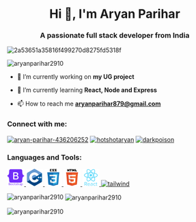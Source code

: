 <h1 align="center">Hi 👋, I'm Aryan Parihar</h1>
<h3 align="center">A passionate full stack developer from India</h3>

![2a53651a35816f499270d8275fd5318f](https://github.com/user-attachments/assets/ceb42a52-239a-4159-a7cf-f17632f9c883)


<p align="left"> <img src="https://komarev.com/ghpvc/?username=aryanparihar2910&label=Profile%20views&color=0e75b6&style=flat" alt="aryanparihar2910" /> </p>

- 🔭 I’m currently working on **my UG project**

- 🌱 I’m currently learning **React, Node and Express**

- 📫 How to reach me **aryanparihar879@gmail.com**

<h3 align="left">Connect with me:</h3>
<p align="left">
<a href="https://linkedin.com/in/aryan-parihar-436206252" target="blank"><img align="center" src="https://raw.githubusercontent.com/rahuldkjain/github-profile-readme-generator/master/src/images/icons/Social/linked-in-alt.svg" alt="aryan-parihar-436206252" height="30" width="40" /></a>
<a href="https://instagram.com/hotshotaryan" target="blank"><img align="center" src="https://raw.githubusercontent.com/rahuldkjain/github-profile-readme-generator/master/src/images/icons/Social/instagram.svg" alt="hotshotaryan" height="30" width="40" /></a>
<a href="https://www.codechef.com/users/darkpoison" target="blank"><img align="center" src="https://cdn.jsdelivr.net/npm/simple-icons@3.1.0/icons/codechef.svg" alt="darkpoison" height="30" width="40" /></a>
</p>

<h3 align="left">Languages and Tools:</h3>
<p align="left"> <a href="https://getbootstrap.com" target="_blank" rel="noreferrer"> <img src="https://raw.githubusercontent.com/devicons/devicon/master/icons/bootstrap/bootstrap-plain-wordmark.svg" alt="bootstrap" width="40" height="40"/> </a> <a href="https://www.w3schools.com/cpp/" target="_blank" rel="noreferrer"> <img src="https://raw.githubusercontent.com/devicons/devicon/master/icons/cplusplus/cplusplus-original.svg" alt="cplusplus" width="40" height="40"/> </a> <a href="https://www.w3schools.com/css/" target="_blank" rel="noreferrer"> <img src="https://raw.githubusercontent.com/devicons/devicon/master/icons/css3/css3-original-wordmark.svg" alt="css3" width="40" height="40"/> </a> <a href="https://www.w3.org/html/" target="_blank" rel="noreferrer"> <img src="https://raw.githubusercontent.com/devicons/devicon/master/icons/html5/html5-original-wordmark.svg" alt="html5" width="40" height="40"/> </a> <a href="https://reactjs.org/" target="_blank" rel="noreferrer"> <img src="https://raw.githubusercontent.com/devicons/devicon/master/icons/react/react-original-wordmark.svg" alt="react" width="40" height="40"/> </a> <a href="https://tailwindcss.com/" target="_blank" rel="noreferrer"> <img src="https://www.vectorlogo.zone/logos/tailwindcss/tailwindcss-icon.svg" alt="tailwind" width="40" height="40"/> </a> </p>

<p><img align="left" src="https://github-readme-stats.vercel.app/api/top-langs?username=aryanparihar2910&show_icons=true&locale=en&layout=compact" alt="aryanparihar2910" /></p>

<p>&nbsp;<img align="center" src="https://github-readme-stats.vercel.app/api?username=aryanparihar2910&show_icons=true&locale=en" alt="aryanparihar2910" /></p>

<p><img align="center" src="https://github-readme-streak-stats.herokuapp.com/?user=aryanparihar2910&" alt="aryanparihar2910" /></p>
